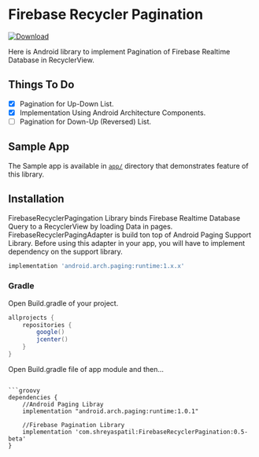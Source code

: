 # Firebase Recycler Pagination

[ ![Download](https://api.bintray.com/packages/patilshreyas/maven/FirebaseRecyclerPagination/images/download.svg?version=0.5-beta) ](https://bintray.com/patilshreyas/maven/FirebaseRecyclerPagination/0.5-beta/link)

Here is Android library to implement Pagination of Firebase Realtime Database in RecyclerView.

## Things To Do
- [X] Pagination for Up-Down List.
- [X] Implementation Using Android Architecture Components.
- [ ] Pagination for Down-Up (Reversed) List.

## Sample App
The Sample app is available in [`app/`](app) directory that demonstrates feature of this library.

## Installation
FirebaseRecyclerPagingation Library binds Firebase Realtime Database Query to a RecyclerView by loading Data in pages. FirebaseRecyclerPagingAdapter is build ton top of Android Paging Support Library. Before using this adapter in your app, you will have to implement dependency on the support library.
```groovy
implementation 'android.arch.paging:runtime:1.x.x'
```

### Gradle
Open Build.gradle of your project.
```groovy
allprojects {
    repositories {
        google()
        jcenter()
    }
}
```
Open Build.gradle file of app module and then...
```

```groovy
dependencies {
    //Android Paging Libray
    implementation "android.arch.paging:runtime:1.0.1"
    
    //Firebase Pagination Library
    implementation 'com.shreyaspatil:FirebaseRecyclerPagination:0.5-beta'
}
```
